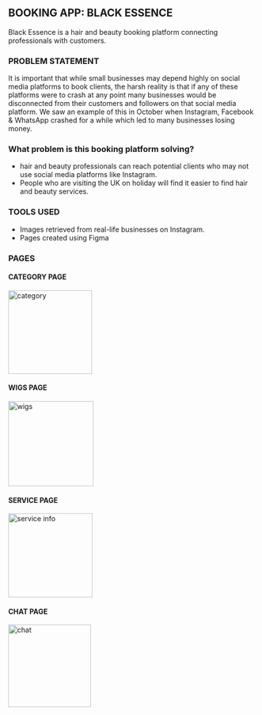 ## BOOKING APP: BLACK ESSENCE 

Black Essence is a hair and beauty booking platform connecting professionals with customers.

### PROBLEM STATEMENT 
 It is important that while small businesses may depend highly on social media platforms to book clients, the harsh reality is that if any of these platforms were to crash at any point many businesses would be disconnected from their customers and followers on that social media platform. We saw an example of this in October when Instagram, Facebook & WhatsApp crashed for a while which led to many businesses losing money.
 
### What problem is this booking platform solving?
- hair and beauty professionals can reach potential clients who may not use social media platforms like Instagram. 
- People who are visiting the UK on holiday will find it easier to find hair and beauty services. 


### TOOLS USED 
- Images retrieved from real-life businesses on Instagram. 
- Pages created using Figma 

### PAGES
#### CATEGORY PAGE 
<img width="169" alt="category" src="https://user-images.githubusercontent.com/93843883/142600254-3b54ee7f-4d55-4160-a7e8-857670e734cc.png">

#### WIGS PAGE 
<img width="172" alt="wigs" src="https://user-images.githubusercontent.com/93843883/142599785-451db0b2-2ad9-4ca1-8d8e-174843d9f871.PNG">

#### SERVICE PAGE 
<img width="170" alt="service info" src="https://user-images.githubusercontent.com/93843883/142600218-efd46902-33dd-41de-af8f-2a94063dda30.PNG">

#### CHAT PAGE 
<img width="167" alt="chat" src="https://user-images.githubusercontent.com/93843883/142600295-5e44d729-7c94-4607-920b-10a6cfbd10c4.PNG">
